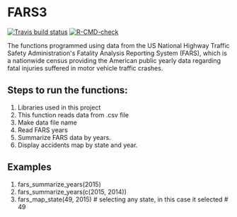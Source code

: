 
# FARS3

<!-- badges: start -->
[![Travis build status](https://travis-ci.com/egarx/FARS3.svg?branch=master)](https://travis-ci.com/egarx/FARS3)
[![R-CMD-check](https://github.com/egarx/FARS3/workflows/R-CMD-check/badge.svg)](https://github.com/egarx/FARS3/actions)
<!-- badges: end -->

The functions programmed using data from the US National Highway Traffic Safety Administration's Fatality Analysis Reporting System (FARS), which is a nationwide census providing the American public yearly data regarding fatal injuries suffered in motor vehicle traffic crashes. 

## Steps to run the functions:

1. Libraries used in this project
2. This function reads data from .csv file
3. Make data file name
4. Read FARS years
5. Summarize FARS data by years.
6. Display accidents map by state and year.

## Examples

1. fars_summarize_years(2015)
2. fars_summarize_years(c(2015, 2014))
3. fars_map_state(49, 2015) # selecting any state, in this case it selected # 49
